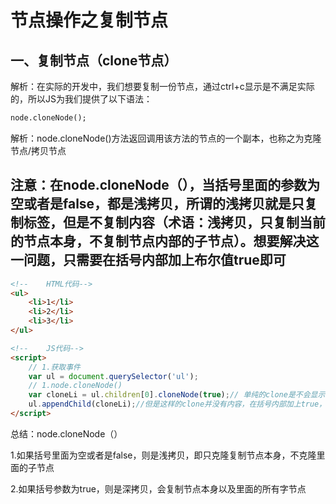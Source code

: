 # 节点操作之复制节点

## 一、复制节点（clone节点）

解析：在实际的开发中，我们想要复制一份节点，通过ctrl+c显示是不满足实际的，所以JS为我们提供了以下语法：

```html
node.cloneNode();
```

解析：node.cloneNode()方法返回调用该方法的节点的一个副本，也称之为克隆节点/拷贝节点

## 注意：在node.cloneNode（），当括号里面的参数为空或者是false，都是浅拷贝，所谓的浅拷贝就是只复制标签，但是不复制内容（术语：浅拷贝，只复制当前的节点本身，不复制节点内部的子节点）。想要解决这一问题，只需要在括号内部加上布尔值true即可

```html
<!--    HTML代码-->
<ul>
    <li>1</li>
    <li>2</li>
    <li>3</li>
</ul>

<!--    JS代码-->
<script>
    // 1.获取事件
    var ul = document.querySelector('ul');
    // 1.node.cloneNode()
    var cloneLi = ul.children[0].cloneNode(true);// 单纯的clone是不会显示的，需要使用添加节点的方式显示
    ul.appendChild(cloneLi);//但是这样的clone并没有内容，在括号内部加上true，就会复制到所有
</script>
```

总结：node.cloneNode（）

1.如果括号里面为空或者是false，则是浅拷贝，即只克隆复制节点本身，不克隆里面的子节点

2.如果括号参数为true，则是深拷贝，会复制节点本身以及里面的所有字节点

